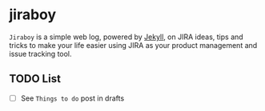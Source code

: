 # jiraboy
`Jiraboy` is a simple web log, powered by [Jekyll](http://jekyllrb.com/), on JIRA ideas, tips and tricks to make your life easier using JIRA as your product management and issue tracking tool.

## TODO List
* [ ] See `Things to do` post in drafts
